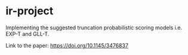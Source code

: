 # ir-project
Implementing the suggested truncation probabilistic scoring models i.e. EXP-T and GLL-T.

Link to the paper: https://doi.org/10.1145/3476837
